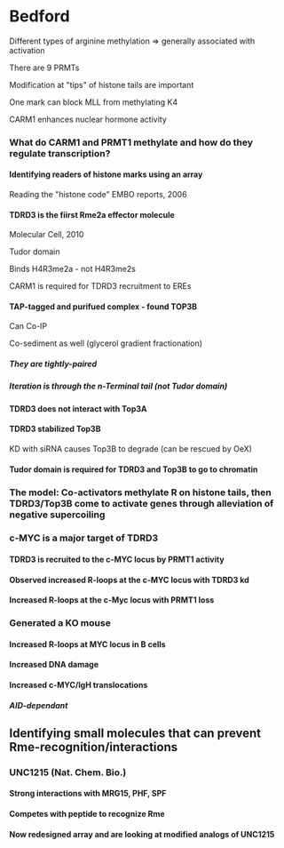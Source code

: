 # Bedford

Different types of arginine methylation => generally associated with activation

There are 9 PRMTs

Modification at "tips" of histone tails are important

One mark can block MLL from methylating K4

CARM1 enhances nuclear hormone activity

### What do CARM1 and PRMT1 methylate and how do they regulate transcription?

#### Identifying readers of histone marks using an array

Reading the "histone code" EMBO reports, 2006

#### TDRD3 is the fiirst Rme2a effector molecule

Molecular Cell, 2010

Tudor domain

Binds H4R3me2a - not H4R3me2s

CARM1 is required for TDRD3 recruitment to EREs

#### TAP-tagged and purifued complex - found TOP3B

Can Co-IP

Co-sediment as well (glycerol gradient fractionation)

##### They are tightly-paired

##### Iteration is through the n-Terminal tail (not Tudor domain)

#### TDRD3 does not interact with Top3A

#### TDRD3 stabilized Top3B

KD with siRNA causes Top3B to degrade (can be rescued by OeX)

#### Tudor domain is required for TDRD3 and Top3B to go to chromatin

### The model: Co-activators methylate R on histone tails, then TDRD3/Top3B come to activate genes through alleviation of negative supercoiling

### c-MYC is a major target of TDRD3

#### TDRD3 is recruited to the c-MYC locus by PRMT1 activity

#### Observed increased R-loops at the c-MYC locus with TDRD3 kd

#### Increased R-loops at the c-Myc locus with PRMT1 loss

### Generated a KO mouse

#### Increased R-loops at MYC locus in B cells

#### Increased DNA damage

#### Increased c-MYC/IgH translocations

##### AID-dependant

## Identifying small molecules that can prevent Rme-recognition/interactions

### UNC1215 (Nat. Chem. Bio.)

#### Strong interactions with MRG15, PHF, SPF

#### Competes with peptide to recognize Rme

#### Now redesigned array and are looking at modified analogs of UNC1215
